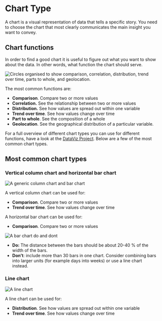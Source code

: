 # Chart Type

A chart is a visual representation of data that tells a specific story. You need to choose the chart that most clearly communicates the main insight you want to convey.

## Chart functions

In order to find a good chart it is useful to figure out what you want to show about the data. In other words, what function the chart should serve.

![Circles organised to show comparison, correlation, distribution, trend over time, parts to whole, and geolocation. ](/dataviz-functions.svg)

The most common functions are:
- **Comparison**. Compare two or more values
- **Correlation.** See the relationship between two or more values
- **Distribution.** See how values are spread out within one variable
- **Trend over time**. See how values change over time
- **Part to whole**. See the composition of a whole
- **Geolocation**. See the geographical distribution of a particular variable.

For a full overview of different chart types you can use for different functions, have a look at the [DataViz Project](https://datavizproject.com/). Below are a few of the most common chart types.

## Most common chart types

### Vertical column chart and horizontal bar chart

![A generic column chart and bar chart](/dataviz-column_barchart.svg)

A vertical column chart can be used for:
- **Comparison**. Compare two or more values
- **Trend over time**. See how values change over time


A horizontal bar chart can be used for:
- **Comparison**. Compare two or more values


![A bar chart do and dont](/dataviz-barchart-do1.svg)
- **Do:** The distance between the bars should be about 20-40 % of the width of the bars.
- **Don’t**: include more than 30 bars in one chart. Consider combining bars into larger units (for example days into weeks) or use a line chart instead.


### Line chart

![A line chart](/dataviz-linechart.svg)

A line chart can be used for:
- **Distribution**. See how values are spread out within one variable
- **Trend over time**. See how values change over time